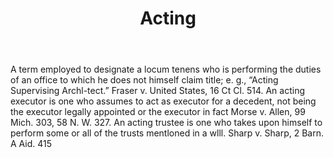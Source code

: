 ---
title: Acting
permalink: "/definitions/acting.html"
body: A term employed to designate a locum tenens who is performing the duties of
  an office to which he does not himself claim title; e. g., “Acting Supervising Archl-tect.”
  Fraser v. United States, 16 Ct Cl. 514. An acting executor is one who assumes to
  act as executor for a decedent, not being the executor legally appointed or the
  executor in fact Morse v. Allen, 99 Mich. 303, 58 N. W. 327. An acting trustee is
  one who takes upon himself to perform some or all of the trusts mentloned in a wlll.
  Sharp v. Sharp, 2 Barn. A Aid. 415
published_at: '2018-07-07'
layout: post
---